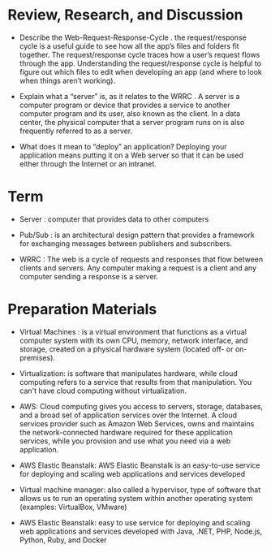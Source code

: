 # Review, Research, and Discussion

- Describe the Web-Request-Response-Cycle .
 the request/response cycle is a useful guide to see how all the app’s files and folders fit together. The request/response cycle traces how a user’s request flows through the app. Understanding the request/response cycle is helpful to figure out which files to edit when developing an app (and where to look when things aren’t working).

- Explain what a “server” is, as it relates to the WRRC .
A server is a computer program or device that provides a service to another computer program and its user, also known as the client. In a data center, the physical computer that a server program runs on is also frequently referred to as a server.


- What does it mean to “deploy” an application?
Deploying your application means putting it on a Web server so that it can be used either through the Internet or an intranet.


# Term

- Server : computer that provides data to other computers

- Pub/Sub : is an architectural design pattern that provides a framework for exchanging messages between publishers and subscribers.

- WRRC : The web is a cycle of requests and responses that flow between clients and servers. Any computer making a request is a client and any computer sending a response is a server.

# Preparation Materials

- Virtual Machines : is a virtual environment that functions as a virtual computer system with its own CPU, memory, network interface, and storage, created on a physical hardware system (located off- or on-premises).

- Virtualization: is software that manipulates hardware, while cloud computing refers to a service that results from that manipulation. You can't have cloud computing without virtualization.

- AWS: Cloud computing gives you access to servers, storage, databases, and a broad set of application services over the Internet. A cloud services provider such as Amazon Web Services, owns and maintains the network-connected hardware required for these application services, while you provision and use what you need via a web application.

- AWS Elastic Beanstalk: AWS Elastic Beanstalk is an easy-to-use service for deploying and scaling web applications and services developed


- Virtual machine manager: also called a hypervisor, type of software that allows us to run an operating system within another operating system (examples: VirtualBox, VMware)

- AWS Elastic Beanstalk: easy to use service for deploying and scaling web applications and services developed with Java, .NET, PHP, Node.js, Python, Ruby, and Docker

